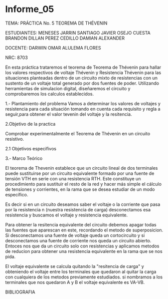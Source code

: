 # Informe_05
TEMA: PRÁCTICA No. 5 TEOREMA DE THÉVENIN

ESTUDIANTES:  MENESES JARRIN SANTIAGO JAVIER OSEJO CUESTA BRANDON DILLAN PEREZ CEDILLO DAMIAN ALEXANDER 
    
DOCENTE: DARWIN OMAR ALULEMA FLORES 
 
NRC:  8703

En esta práctica trataremos el teorema de Teorema de Thévenin para hallar los valores respectivos de voltaje Thévenin y Resistencia Thévenin para las situaciones planteadas dentro de un circuito mixto de resistencias con un sustento de un voltaje total generado por dos fuentes de poder. Utilizando herramientas de simulacion digital, diseñaremos el circuito y comprobaremos los calculos establecidos.

1.- Plantamiento del problema
Vamos a determinar los valores de voltajes y resistencia para cada situación tomando en cuenta cada requisito y regla a seguir,para obtener el valor tevenin del voltaje y la resitencia.

2.Objetivo de la practica

Comprobar experimentalmente el Teorema de Thévenin en un circuito resistivo.

2.1 Objetivos especifivos 

3.- Marco Teórico

El teorema de Thevenin establece que un circuito lineal de dos terminales puede sustituirse por un circuito equivalente formado por una fuente de tensión VTH en serie con una resistencia RTH. Este constituye un procedimiento para sustituir el resto de la red y hacer más simple el cálculo de tensiones y corrientes, en la rama que se desea estudiar de un modo específico. 

Es decir si en un circuito deseamos saber el voltaje o la corriente que pasa por la resistencia n (nuestra resistencia de carga) desconectamos esa resistencia y buscamos el voltaje y resistencia equivalente.

Para obtener la resitencia equivalente del circuito debemos apagar todas las fuentes que aparescan en este, recordando el metodo de superposicion. Si desconectamos una fuente de voltaje queda un cortocircuito y si desconectamos una fuente de corriente nos queda un circuito abierto. Entoces nos que da un circuito solo con resistencias y aplicamos metodos de reducion para obtener una resistencia equivalente en la rama que se nos pida.

El voltaje equivalente se calcula quitando la "resitencia de carga" y obteniendo el voltaje entre los terminales que quedaron al quitar la carga con cualquiera de los metodos previamente estudiados. si nombramos a los terminales que nos quedaron A y B el voltaje equivalente es VA-VB.





BIBLIOGRAFIA
